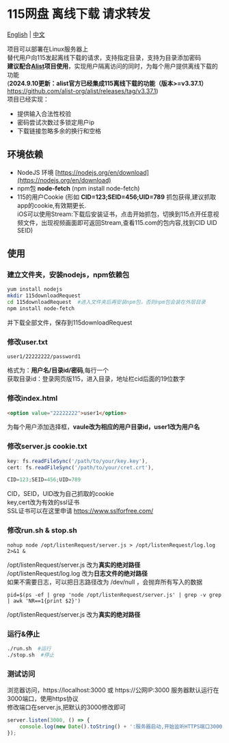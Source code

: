# 115网盘 离线下载 请求转发
[English](https://github.com/SeanClancy84/115downloadRequest/blob/main/readme-EN.md) | [中文](https://github.com/SeanClancy84/115downloadRequest/blob/main/README.md)  

项目可以部署在Linux服务器上  
替代用户向115发起离线下载的请求，支持指定目录，支持为目录添加密码  
**建议配合[Alist](https://alist.nn.ci/zh/)项目使用**，实现用户隔离访问的同时，为每个用户提供离线下载的功能  
(**2024.9.10更新：alist官方已经集成115离线下载的功能（版本>=v3.37.1）** https://github.com/alist-org/alist/releases/tag/v3.37.1)  
项目已经实现：
- 提供输入合法性校验
- 密码尝试次数过多锁定用户ip
- 下载链接忽略多余的换行和空格

## 环境依赖
- NodeJS 环境 [https://nodejs.org/en/download](https://nodejs.org/en/download)  
- npm包 **node-fetch** (npm install node-fetch)
- 115的用户Cookie (形如 **CID=123;SEID=456;UID=789** 抓包获得,建议抓取app的cookie,有效期更长.  
iOS可以使用Stream:下载后安装证书，点击开始抓包，切换到115点开任意视频文件，出现视频画面即可返回Stream,查看115.com的包内容,找到CID UID SEID)

## 使用  
### 建立文件夹，安装nodejs，npm依赖包
```bash
yum install nodejs
mkdir 115downloadRequest
cd 115downloadRequest  #进入文件夹后再安装npm包，否则npm包会装在外层目录
npm install node-fetch
```
并下载全部文件，保存到115downloadRequest  
### 修改user.txt
```
user1/22222222/password1
```
格式为：**用户名/目录id/密码**,每行一个  
获取目录id：登录网页版115，进入目录，地址栏cid后面的19位数字
### 修改index.html
```html 
<option value="22222222">user1</option>
```
为每个用户添加选择框，**vaule改为相应的用户目录id，user1改为用户名**
### 修改server.js  cookie.txt
```javascript
key: fs.readFileSync('/path/to/your/key.key'),
cert: fs.readFileSync('/path/to/your/cret.crt'),

CID=123;SEID=456;UID=789
```
CID，SEID，UID改为自己抓取的cookie  
key,cert改为有效的ssl证书  
SSL证书可以在这里申请 https://www.sslforfree.com/  
### 修改run.sh & stop.sh
```shell
nohup node /opt/listenRequest/server.js > /opt/listenRequest/log.log 2>&1 &
```
/opt/listenRequest/server.js 改为**真实的绝对路径**  
/opt/listenRequest/log.log 改为**日志文件的绝对路径**  
如果不需要日志，可以把日志路径改为 /dev/null ，会抛弃所有写入的数据
```shell
pid=$(ps -ef | grep 'node /opt/listenRequest/server.js' | grep -v grep | awk 'NR==1{print $2}')
```
/opt/listenRequest/server.js 改为**真实的绝对路径**  
### 运行&停止
```bash
./run.sh  #运行
./stop.sh  #停止
```
### 测试访问
浏览器访问，https://localhost:3000 或 https://公网IP:3000 服务器默认运行在3000端口，使用https协议  
修改端口在server.js,把默认的3000修改即可
```javascript
server.listen(3000, () => {
    console.log(new Date().toString() + ':服务器启动,开始监听HTTPS端口3000');
});
```
